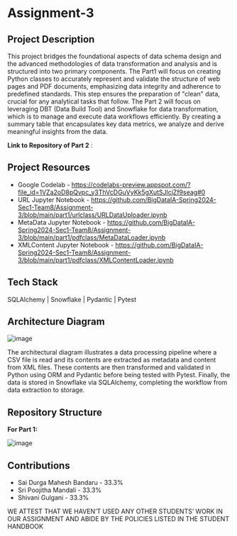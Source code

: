 # Assignment-3

## Project Description
This project bridges the foundational aspects of data schema design and the advanced methodologies of data transformation and analysis and is structured into two primary components. The Part1 will focus on creating Python classes to accurately represent and validate the structure of web pages and PDF documents, emphasizing data integrity and adherence to predefined standards. This step ensures the preparation of "clean" data, crucial for any analytical tasks that follow. The Part 2 will focus on leveraging DBT (Data Build Tool) and Snowflake for data transformation, which is to manage and execute data workflows efficiently. By creating a summary table that encapsulates key data metrics, we analyze and derive meaningful insights from the data. 

**Link to Repository of Part 2** : 

## Project Resources
- Google Codelab - https://codelabs-preview.appspot.com/?file_id=1VZa2oD8pQvpc_y3ThVcDGuVyKk5gXutSJlcjZf9seag#0
- URL Jupyter Notebook - https://github.com/BigDataIA-Spring2024-Sec1-Team8/Assignment-3/blob/main/part1/urlclass/URLDataUploader.ipynb
- MetaData Jupyter Notebook - https://github.com/BigDataIA-Spring2024-Sec1-Team8/Assignment-3/blob/main/part1/pdfclass/MetaDataLoader.ipynb
- XMLContent Jupyter Notebook  - https://github.com/BigDataIA-Spring2024-Sec1-Team8/Assignment-3/blob/main/part1/pdfclass/XMLContentLoader.ipynb

## Tech Stack
SQLAlchemy | Snowflake | Pydantic | Pytest

## Architecture Diagram

![image](https://github.com/BigDataIA-Spring2024-Sec1-Team8/Assignment-3/assets/114782541/4b32e6a1-76e6-45a9-b8b0-6c61c9b48681)

The architectural diagram illustrates a data processing pipeline where a CSV file is read and its contents are extracted as metadata and content from XML files. These contents are then transformed and validated in Python using ORM and Pydantic before being tested with Pytest. Finally, the data is stored in Snowflake via SQLAlchemy, completing the workflow from data extraction to storage.

## Repository Structure
**For Part 1:**

![image](https://github.com/BigDataIA-Spring2024-Sec1-Team8/Assignment-3/assets/114782541/949b9ce0-24a7-4733-be9a-0b40b99ed5fd)

## Contributions
- Sai Durga Mahesh Bandaru - 33.3%
- Sri Poojitha Mandali - 33.3%
- Shivani Gulgani - 33.3%
  
WE ATTEST THAT WE HAVEN’T USED ANY OTHER STUDENTS’ WORK IN OUR ASSIGNMENT AND ABIDE BY THE POLICIES LISTED IN THE STUDENT HANDBOOK
